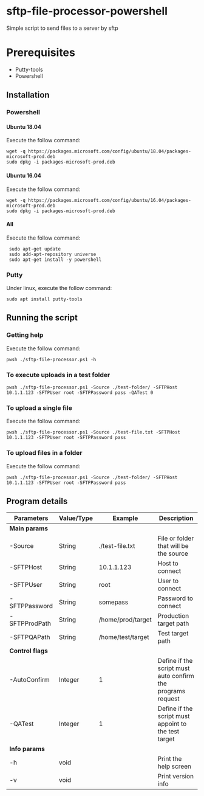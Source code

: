 # sftp-file-processor-powershell
Simple script to send files to a server by sftp


# Prerequisites
- Putty-tools
- Powershell

## Installation

### Powershell
#### Ubuntu 18.04
Execute the follow command:
```
wget -q https://packages.microsoft.com/config/ubuntu/18.04/packages-microsoft-prod.deb
sudo dpkg -i packages-microsoft-prod.deb
```
#### Ubuntu 16.04
Execute the follow command:
```
wget -q https://packages.microsoft.com/config/ubuntu/16.04/packages-microsoft-prod.deb
sudo dpkg -i packages-microsoft-prod.deb
```
#### All
Execute the follow command:
```
 sudo apt-get update
 sudo add-apt-repository universe
 sudo apt-get install -y powershell
```

### Putty 
Under linux, execute the follow command:
```
sudo apt install putty-tools
```

## Running the script

### Getting help
Execute the follow command:
```
pwsh ./sftp-file-processor.ps1 -h
```

### To execute uploads in a test folder
```
pwsh ./sftp-file-processor.ps1 -Source ./test-folder/ -SFTPHost 10.1.1.123 -SFTPUser root -SFTPPassword pass -QATest 0
```

### To upload a single file
Execute the follow command:
```
pwsh ./sftp-file-processor.ps1 -Source ./test-file.txt -SFTPHost 10.1.1.123 -SFTPUser root -SFTPPassword pass
```
### To upload files in a folder
Execute the follow command:
```
pwsh ./sftp-file-processor.ps1 -Source ./test-folder/ -SFTPHost 10.1.1.123 -SFTPUser root -SFTPPassword pass
```



## Program details

Parameters                |   Value/Type | Example             | Description
--------------------------|--------------|---------------------|------------------------------------------
**Main params**           |              |                     |  
-Source                   | String       | ./test-file.txt     | File or folder that will be the source 
-SFTPHost                 | String       | 10.1.1.123          | Host to connect
-SFTPUser                 | String       | root                | User to connect
-SFTPPassword             | String       | somepass            | Password to connect
-SFTPProdPath             | String       | /home/prod/target   | Production target path
-SFTPQAPath               | String       | /home/test/target   | Test target path
**Control flags**         |              |                     |
-AutoConfirm              | Integer      | 1                   | Define if the script must auto confirm the programs request
-QATest                   | Integer      | 1                   | Define if the script must appoint to the test target
**Info params**           |              |                     |
-h                        | void         |                     | Print the help screen
-v                        | void         |                     | Print version info          
    